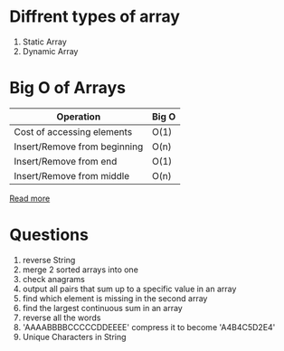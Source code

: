 # Diffrent types of array
1. Static Array
1. Dynamic Array

# Big O of Arrays
Operation | Big O
-|-
Cost of accessing elements | O(1)
Insert/Remove from beginning | O(n)
Insert/Remove from end | O(1)
Insert/Remove from middle | O(n)

[Read more](https://medium.com/@mckenziefiege/arrays-linked-lists-and-big-o-notation-486727b6259b "Arrays, Linked Lists, and Big O Notation
")

# Questions
1. reverse String
1. merge 2 sorted arrays into one
1. check anagrams
1. output all pairs that sum up to a specific value in an array
1. find which element is missing in the second array
1. find the largest continuous sum in an array
1. reverse all the words
1. 'AAAABBBBCCCCCDDEEEE' compress it to become 'A4B4C5D2E4'
1. Unique Characters in String